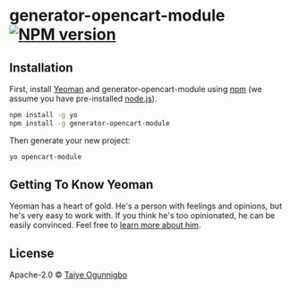 # generator-opencart-module [![NPM version][npm-image]][npm-url]
> 

## Installation

First, install [Yeoman](http://yeoman.io) and generator-opencart-module using [npm](https://www.npmjs.com/) (we assume you have pre-installed [node.js](https://nodejs.org/)).

```bash
npm install -g yo
npm install -g generator-opencart-module
```

Then generate your new project:

```bash
yo opencart-module
```

## Getting To Know Yeoman

Yeoman has a heart of gold. He&#39;s a person with feelings and opinions, but he&#39;s very easy to work with. If you think he&#39;s too opinionated, he can be easily convinced. Feel free to [learn more about him](http://yeoman.io/).

## License

Apache-2.0 © [Taiye Ogunnigbo]()


[npm-image]: https://badge.fury.io/js/generator-opencart-module.svg
[npm-url]: https://npmjs.org/package/generator-opencart-module
